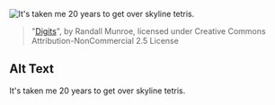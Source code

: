 ![It's taken me 20 years to get over skyline tetris.](https://imgs.xkcd.com/comics/digits.png)
> "[Digits](https://xkcd.com/1344/)", by Randall Munroe, licensed under Creative Commons Attribution-NonCommercial 2.5 License

## Alt Text
It's taken me 20 years to get over skyline tetris.
